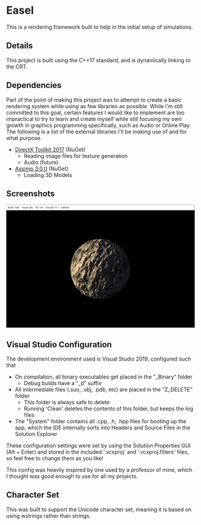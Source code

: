 # Easel
This is a rendering framework built to help in the initial setup of simulations.

## Details
This project is built using the C++17 standard, and is dynamically linking to the CRT.

## Dependencies
Part of the point of making this project was to attempt to create a basic rendering system while using as few libraries as possible. While I'm still committed to this goal, certain features I would like to implement are too impractical to try to learn and create myself while still focusing my own growth in graphics programming specifically, such as Audio or Online Play. The following is a list of the external libraries I'll be making use of and for what purpose.
* [DirectX Toolkit 2017](https://github.com/microsoft/DirectXTK) (NuGet)
  * Reading image files for texture generation
  * Audio (future)
* [Assimp 3.0.0](http://www.assimp.org/) (NuGet)
  * Loading 3D Models
  
## Screenshots
![Normal Mapping Demo](https://github.com/rubenaryo/Easel/blob/master/images/screen1.PNG?raw=true)

## Visual Studio Configuration
The development environment used is Visual Studio 2019, configured such that
* On compilation, all binary executables get placed in the "_Binary" folder
  * Debug builds have a "_d" suffix
* All intermediate files (.suo, .obj, .pdb, etc) are placed in the "Z_DELETE" folder
  * This folder is always safe to delete
  * Running 'Clean' deletes the contents of this folder, but keeps the log files
* The "System" folder contains all .cpp, .h, .hpp files for booting up the app, 
which the IDE internally sorts into Headers and Source Files in the Solution Explorer

These configuration settings were set by using the Solution Properties GUI (Alt + Enter) and stored in the included '.vcxproj' and '.vcxproj.filters' files, so feel free to change them as you like!

This config was heavily inspired by one used by a professor of mine, which I thought was good enough to use for all my projects.

## Character Set
This was built to support the Unicode character set, meaning it is based on using wstrings rather than strings.
